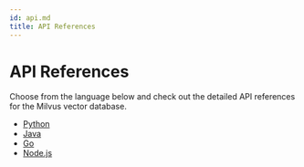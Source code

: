 ```yaml
---
id: api.md
title: API References
---
```


# API References

Choose from the language below and check out the detailed API references for the Milvus vector database.

- [Python](https://milvus.io/api-reference/pymilvus/v2.1.1/About.md)
- [Java](https://milvus.io/api-reference/java/v2.1.0/About.md) 
- [Go](https://milvus.io/api-reference/go/v2.1.1/About.md) 
- [Node.js](https://milvus.io/api-reference/node/v2.1.2/About.md) 

